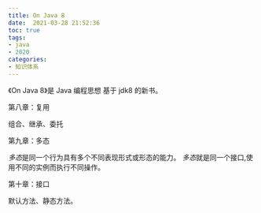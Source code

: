 ```yaml
---
title: On Java 8
date:  2021-03-28 21:52:36
toc: true
tags: 
- java
- 2020
categories:
- 知识体系
---
```


《On Java 8》是 Java 编程思想 基于 jdk8 的新书。

<!-- more -->

第八章：复用

组合、继承、委托



第九章：多态

*多态*是同一个行为具有多个不同表现形式或形态的能力。 *多态*就是同一个接口,使用不同的实例而执行不同操作。



第十章：接口

默认方法、静态方法。







 
